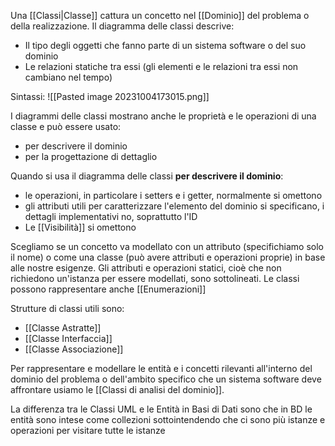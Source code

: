 Una [[Classi|Classe]] cattura un concetto nel [[Dominio]] del problema o della realizzazione.
Il diagramma delle classi descrive:
- Il tipo degli oggetti che fanno parte di un sistema software o del suo dominio
- Le relazioni statiche tra essi (gli elementi e le relazioni tra essi non cambiano nel tempo)

Sintassi:
![[Pasted image 20231004173015.png]]

I diagrammi delle classi mostrano anche le proprietà e le operazioni di una classe e può essere usato:
- per descrivere il dominio
- per la progettazione di dettaglio

Quando si usa il diagramma delle classi **per descrivere il dominio**:
- le operazioni, in particolare i setters e i getter, normalmente si omettono
- gli attributi utili per caratterizzare l'elemento del dominio si specificano, i dettagli implementativi no, soprattutto l'ID
- Le [[Visibilità]] si omettono

Scegliamo se un concetto va modellato con un attributo (specifichiamo solo il nome) o come una classe (può avere attributi e operazioni proprie) in base alle nostre esigenze.
Gli attributi e operazioni statici, cioè che non richiedono un'istanza per essere modellati, sono sottolineati.
Le classi possono rappresentare anche [[Enumerazioni]]

Strutture di classi utili sono:
- [[Classe Astratte]]
- [[Classe Interfaccia]]
- [[Classe Associazione]]

Per rappresentare e modellare le entità e i concetti rilevanti all'interno del dominio del problema o dell'ambito specifico che un sistema software deve affrontare usiamo le [[Classi di analisi del dominio]].

La differenza tra le Classi UML e le Entità in Basi di Dati sono che in BD le entità sono intese come collezioni sottointendendo che ci sono più istanze e operazioni per visitare tutte le istanze
